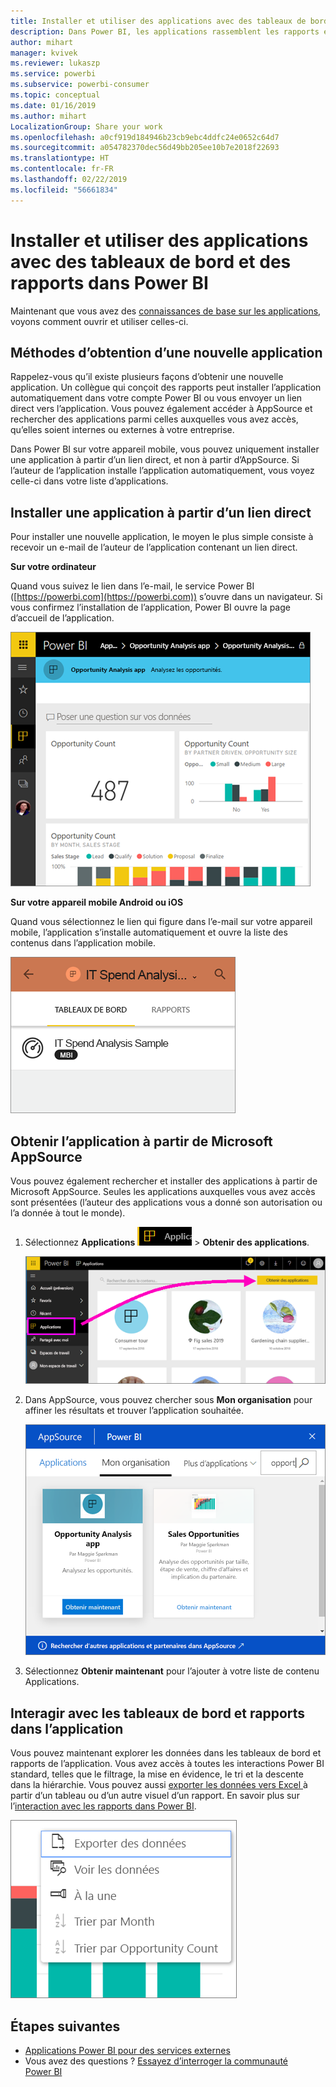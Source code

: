 ```yaml
---
title: Installer et utiliser des applications avec des tableaux de bord et des rapports dans Power BI
description: Dans Power BI, les applications rassemblent les rapports et tableaux de bord associés dans un même emplacement.
author: mihart
manager: kvivek
ms.reviewer: lukaszp
ms.service: powerbi
ms.subservice: powerbi-consumer
ms.topic: conceptual
ms.date: 01/16/2019
ms.author: mihart
LocalizationGroup: Share your work
ms.openlocfilehash: a0cf919d184946b23cb9ebc4ddfc24e0652c64d7
ms.sourcegitcommit: a054782370dec56d49bb205ee10b7e2018f22693
ms.translationtype: HT
ms.contentlocale: fr-FR
ms.lasthandoff: 02/22/2019
ms.locfileid: "56661834"
---
```

# <a name="install-and-use-apps-with-dashboards-and-reports-in-power-bi"></a>Installer et utiliser des applications avec des tableaux de bord et des rapports dans Power BI
Maintenant que vous avez des [connaissances de base sur les applications](end-user-apps.md), voyons comment ouvrir et utiliser celles-ci. 

## <a name="ways-to-get-a-new-app"></a>Méthodes d’obtention d’une nouvelle application
Rappelez-vous qu’il existe plusieurs façons d’obtenir une nouvelle application. Un collègue qui conçoit des rapports peut installer l’application automatiquement dans votre compte Power BI ou vous envoyer un lien direct vers l’application. Vous pouvez également accéder à AppSource et rechercher des applications parmi celles auxquelles vous avez accès, qu’elles soient internes ou externes à votre entreprise. 

Dans Power BI sur votre appareil mobile, vous pouvez uniquement installer une application à partir d’un lien direct, et non à partir d’AppSource. Si l’auteur de l’application installe l’application automatiquement, vous voyez celle-ci dans votre liste d’applications.

## <a name="install-an-app-from-a-direct-link"></a>Installer une application à partir d’un lien direct
Pour installer une nouvelle application, le moyen le plus simple consiste à recevoir un e-mail de l’auteur de l’application contenant un lien direct.  

**Sur votre ordinateur** 

Quand vous suivez le lien dans l’e-mail, le service Power BI ([https://powerbi.com](https://powerbi.com)) s’ouvre dans un navigateur. Si vous confirmez l’installation de l’application, Power BI ouvre la page d’accueil de l’application.

![Page d’accueil de l’application dans le service Power BI](./media/end-user-app-view/power-bi-app-landing-page-opportunity-480.png)

**Sur votre appareil mobile Android ou iOS** 

Quand vous sélectionnez le lien qui figure dans l’e-mail sur votre appareil mobile, l’application s’installe automatiquement et ouvre la liste des contenus dans l’application mobile. 

![Liste de contenu d’application sur l’appareil mobile](./media/end-user-app-view/power-bi-app-index-it-spend-360.png)

## <a name="get-the-app-from-microsoft-appsource"></a>Obtenir l’application à partir de Microsoft AppSource
Vous pouvez également rechercher et installer des applications à partir de Microsoft AppSource. Seules les applications auxquelles vous avez accès sont présentées (l’auteur des applications vous a donné son autorisation ou l’a donnée à tout le monde).

1. Sélectionnez **Applications** ![Applications dans le volet de navigation de gauche](./media/end-user-apps/power-bi-apps-bar.png) > **Obtenir des applications**. 
   
     ![Icône Obtenir des applications](./media/end-user-app-view/power-bi-get-apps.png)
2. Dans AppSource, vous pouvez chercher sous **Mon organisation** pour affiner les résultats et trouver l’application souhaitée.
   
     ![Dans AppSource sous Mon organisation](./media/end-user-app-view/power-bi-appsource-my-org.png)
3. Sélectionnez **Obtenir maintenant** pour l’ajouter à votre liste de contenu Applications. 

## <a name="interact-with-the-dashboards-and-reports-in-the-app"></a>Interagir avec les tableaux de bord et rapports dans l’application
Vous pouvez maintenant explorer les données dans les tableaux de bord et rapports de l’application. Vous avez accès à toutes les interactions Power BI standard, telles que le filtrage, la mise en évidence, le tri et la descente dans la hiérarchie. Vous pouvez aussi [exporter les données vers Excel ](end-user-export-data.md) à partir d’un tableau ou d’un autre visuel d’un rapport. En savoir plus sur l’[interaction avec les rapports dans Power BI](end-user-reading-view.md). 

![Exporter des données à partir d’un visuel Power BI](./media/end-user-app-view/power-bi-service-export-data-visual.png)


## <a name="next-steps"></a>Étapes suivantes
* [Applications Power BI pour des services externes](end-user-connect-to-services.md)
* Vous avez des questions ? [Essayez d’interroger la communauté Power BI](http://community.powerbi.com/)

